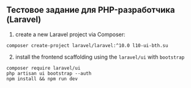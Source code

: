 ## Тестовое задание для PHP-разработчика (Laravel)

1.  create a new Laravel project via Composer:
```
composer create-project laravel/laravel:^10.0 l10-ui-bth.su
```
2.  install the frontend scaffolding using the `laravel/ui` with `bootstrap`
```
composer require laravel/ui
php artisan ui bootstrap --auth
npm install && npm run dev
```
